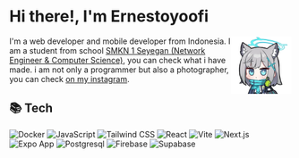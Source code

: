 # Hi there!, I'm Ernestoyoofi

<img src="./shiroko-nice.webp" align="right" width="108" />

I'm a web developer and mobile developer from Indonesia. I am a student from school [SMKN 1 Seyegan (Network Engineer & Computer Science)](https://smkn1seyegan.sch.id/), you can check what i have made. i am not only a programmer but also a photographer, you can check [on my instagram](https://instagram.com/nakiko.chan_).

## 📚 Tech 

![Docker](https://img.shields.io/badge/Docker-099cec?style=for-the-badge&logo=docker&logoColor=white)
![JavaScript](https://img.shields.io/badge/JavaScript-F7DF1E?style=for-the-badge&logo=javascript&logoColor=black)
![Tailwind CSS](https://img.shields.io/badge/Tailwind_Css-00bcff?style=for-the-badge&logo=tailwindcss&logoColor=white)
![React](https://img.shields.io/badge/React-20232A?style=for-the-badge&logo=react&logoColor=61DAFB)
![Vite](https://img.shields.io/badge/Vite-646CFF?style=for-the-badge&logo=vite&logoColor=white)
![Next.js](https://img.shields.io/badge/Next.js-000000?style=for-the-badge&logo=nextdotjs&logoColor=white)
![Expo App](https://img.shields.io/badge/Expo_App-0c0d0e?style=for-the-badge&logo=expo&logoColor=white)
![Postgresql](https://img.shields.io/badge/Postgresql-336791?style=for-the-badge&logo=postgresql&logoColor=white)
![Firebase](https://img.shields.io/badge/Firebase-ffc400?style=for-the-badge&logo=firebase&logoColor=black)
![Supabase](https://img.shields.io/badge/Supabase-171717?style=for-the-badge&logo=supabase&logoColor=3ecf8e)

<!-- ## ✨ Skill & Use Language -->

<!-- It looks like HTML and CSS have the basic language for the web -->
<!-- ![HTML](https://img.shields.io/badge/HTML-E34F26?style=for-the-badge&logo=html5&logoColor=white)
![CSS](https://img.shields.io/badge/CSS-1572B6?style=for-the-badge&logo=css&logoColor=white) -->

<!-- ![Node.js](https://img.shields.io/badge/Node.js-339933?style=for-the-badge&logo=nodedotjs&logoColor=white)
![JavaScript](https://img.shields.io/badge/JavaScript-F7DF1E?style=for-the-badge&logo=javascript&logoColor=black)
![Firebase](https://img.shields.io/badge/Firebase-FFCA28?style=for-the-badge&logo=firebase&logoColor=black)
![Mikrotik](https://img.shields.io/badge/Mikrotik-A81919?style=for-the-badge&logo=mikrotik&logoColor=white)
![Tailwind CSS](https://img.shields.io/badge/Tailwind_Css-0ea5e9?style=for-the-badge&logo=tailwindcss&logoColor=white)
![React](https://img.shields.io/badge/React-20232A?style=for-the-badge&logo=react&logoColor=61DAFB)
![React Native](https://img.shields.io/badge/React_Native-20232A?style=for-the-badge&logo=react&logoColor=61DAFB)
![Next.js](https://img.shields.io/badge/Next.js-000000?style=for-the-badge&logo=nextdotjs&logoColor=white)
![Expo App](https://img.shields.io/badge/Expo_App-0c0d0e?style=for-the-badge&logo=expo&logoColor=white)
![SQL](https://img.shields.io/badge/SQL-4479A1?style=for-the-badge&logo=mysql&logoColor=white)
![Postgresql](https://img.shields.io/badge/Postgresql-153EC2?style=for-the-badge&logo=postgresql&logoColor=white) -->

<!-- ## 🐾 Other

[![Instagram](https://img.shields.io/badge/Instagram-8F0BBF?style=for-the-badge&logo=instagram&logoColor=white)](https://instagram.com/nakiko.chan_)
[![Instagram](https://img.shields.io/badge/Twitter(X)-090A0A?style=for-the-badge&logo=x&logoColor=white)](https://instagram.com/nakiko.chan_)

![Top Language](https://github-readme-stats.vercel.app/api/top-langs/?username=ernestoyoofi&include_all_commits=true&count_private=true&layout=compact) -->
<!-- <img src="https://github-readme-stats.vercel.app/api/top-langs/?username=ernestoyoofi&include_all_commits=true&count_private=true&layout=compact" align="right" height="135" /> -->
